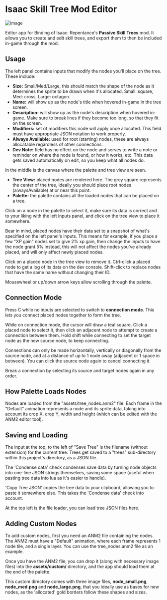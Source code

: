 # Isaac Skill Tree Mod Editor

![image](https://github.com/user-attachments/assets/38939c1e-e08f-409d-b5f6-e471e849f50e)

Editor app for Binding of Isaac: Repentance's **Passive Skill Trees** mod. It allows you to create and edit skill trees, and export them to then be included in-game through the mod.

## Usage

The left panel contains inputs that modify the nodes you'll place on the tree. These include:

- **Size:** Small/Med/Large, this should match the shape of the node as it determines the sprite to be drawn when it's allocated. Small: square, Med: cross, Large: octagon.
- **Name:** will show up as the node's title when hovered in-game in the tree screen.
- **Description:** will show up as the node's description when hovered in-game. Make sure to break lines if they become too long, so that they fit on the screen.
- **Modifiers:** set of modifiers this node will apply once allocated. This field must have appropriate JSON notation to work properly.
- **Always Available:** used for root (starting) nodes, these are always allocatable regardless of other connections.
- **Dev Note:** field has no effect on the node and serves to write a note or reminder on where the node is found, or how it works, etc.
  This data gets saved automatically on edit, so you keep what all nodes do.

In the middle is the canvas where the palette and tree view are seen.

- **Tree View:** placed nodes are rendered here. The grey square represents the center of the tree, ideally you should place root nodes (alwaysAvailable) at or near this point.
- **Palette:** the palette contains all the loaded nodes that can be placed on a tree.

Click on a node in the palette to select it, make sure its data is correct and to your liking with the left inputs panel, and click on the tree view to place it somewhere.

Bear in mind, placed nodes have their data set to a snapshot of what's specified on the left panel's inputs. This means for example, if you place a few "XP gain" nodes set to give 2% xp gain, then change the inputs to have the node grant 5% instead, this will not affect the nodes you've already placed, and will only affect newly placed nodes.

Click on a placed node in the tree view to remove it. Ctrl-click a placed node to get a log of its data on the dev console. Shift-click to replace nodes that have the same name without changing their ID.

Mousewheel or up/down arrow keys allow scrolling through the palette.

## Connection Mode

Press C while no inputs are selected to switch to **connection mode**. This lets you connect placed nodes together to form the tree.

While on connection mode, the cursor will draw a teal square. Click a placed node to select it, then click an adjacent node to attempt to create a connection between them. Hold shift while connecting to set the target node as the new source node, to keep connecting.

Connections can only be made horizontally, vertically or diagonally from the source node, and at a distance of up to 1 node away (adjacent or 1 space in between). You can click the source node again to cancel connecting it.

Break a connection by selecting its source and target nodes again in any order.

## How Palette Loads Nodes

Nodes are loaded from the "assets/tree_nodes.anm2" file. Each frame in the "Default" animation represents a node and its sprite data, taking into account its crop X, crop Y, width and height (which can be edited with the ANM2 editor tool).

## Saving and Loading

The input at the top, to the left of "Save Tree" is the filename (without extension) for the current tree. Trees get saved to a "trees" sub-directory within this project's directory, as a JSON file.

The 'Condense data' check condenses save data by turning node objects into one-line JSON strings themselves, saving some space (useful when pasting tree data into lua as it's easier to handle).

'Copy Tree JSON' copies the tree data to your clipboard, allowing you to paste it somewhere else. This takes the 'Condense data' check into account.

At the top left is the file loader, you can load tree JSON files here.

## Adding Custom Nodes

To add custom nodes, first you need an ANM2 file containing the nodes. The ANM2 must have a "Default" animation, where each frame represents 1 node tile, and a single layer. You can use the tree_nodes.anm2 file as an example.

Once you have the ANM2 file, you can drop it (along with necessary image files) into the **assets/custom/** directory, and the app should load them at the end of the palette.

This custom directory comes with three image files, **node_small.png**, **node_med.png** and **node_large.png**, that you ideally use as bases for new nodes, as the 'allocated' gold borders follow these shapes and sizes.
